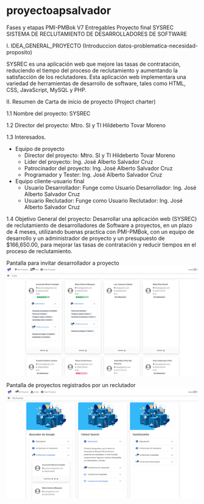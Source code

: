# proyectoapsalvador

Fases y etapas PMI-PMBok V7 Entregables Proyecto final SYSREC SISTEMA DE RECLUTAMIENTO DE DESARROLLADORES DE SOFTWARE

I. IDEA_GENERAL_PROYECTO (Introduccion datos-problematica-necesidad-proposito)

SYSREC es una aplicación web que mejore las tasas de contratación, reduciendo el tiempo del proceso de reclutamiento y aumentando la satisfacción de los reclutadores. Esta aplicación web implementara una variedad de herramientas de desarrollo de software, tales como HTML, CSS, JavaScript, MySQL y PHP.

II. Resumen de Carta de inicio de proyecto (Project charter)

1.1 Nombre del proyecto: SYSREC

1.2 Director del proyecto: Mtro. SI y TI Hildeberto Tovar Moreno

1.3 Interesados.

- Equipo de proyecto
  - Director del proyecto: Mtro. SI y TI Hildeberto Tovar Moreno
  - Líder del proyecto: Ing. José Alberto Salvador Cruz
  - Patrocinador del proyecto: Ing. José Alberto Salvador Cruz
  - Programador y Tester: Ing. José Alberto Salvador Cruz
- Equipo cliente-usuario final
  - Usuario Desarrollador: Funge como Usuario Desarrollador: Ing. José Alberto Salvador Cruz
  - Usuario Reclutador: Funge como Usuario Reclutador: Ing. José Alberto Salvador Cruz

1.4 Objetivo General del proyecto: Desarrollar una aplicación web (SYSREC) de reclutamiento de desarrolladores de Software a proyectos, en un plazo de 4 meses, utilizando buenas practica con PMI-PMBok, con un equipo de desarrollo y un administrador de proyecto y un presupuesto de $166,650.00, para mejorar las tasas de contratación y reducir tiempos en el proceso de reclutamiento.

Pantalla para invitar desarrollador a proyecto
![Pantalla para invitar desarrollador a proyecto](https://raw.githubusercontent.com/komboty/komboty.github.io/master/sysrec_invitar.png)

Pantalla de proyectos registrados por un reclutador
![Pantalla de proyectos registrados por un reclutador](https://raw.githubusercontent.com/komboty/komboty.github.io/master/sysrec_proyectos.png)

